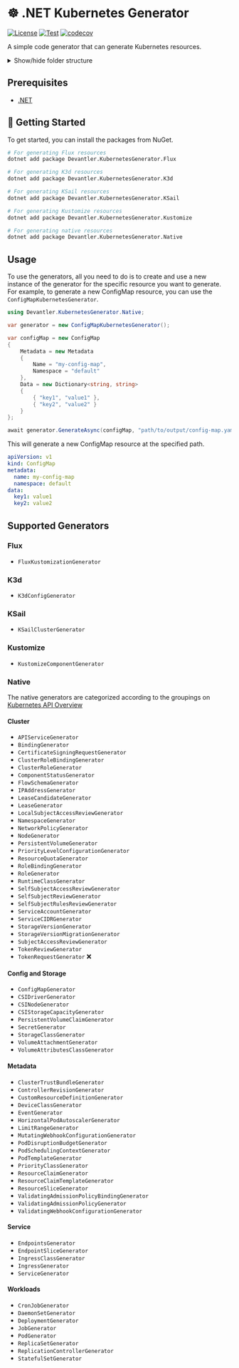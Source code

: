 # ☸️ .NET Kubernetes Generator

[![License](https://img.shields.io/badge/License-Apache_2.0-blue.svg)](https://opensource.org/licenses/Apache-2.0)
[![Test](https://github.com/devantler/dotnet-kubernetes-generator/actions/workflows/test.yaml/badge.svg)](https://github.com/devantler/dotnet-kubernetes-generator/actions/workflows/test.yaml)
[![codecov](https://codecov.io/gh/devantler/dotnet-kubernetes-generator/graph/badge.svg?token=RhQPb4fE7z)](https://codecov.io/gh/devantler/dotnet-kubernetes-generator)

A simple code generator that can generate Kubernetes resources.

<details>
  <summary>Show/hide folder structure</summary>

<!-- readme-tree start -->
```
.
├── .github
│   └── workflows
├── Devantler.KubernetesGenerator.Core
├── Devantler.KubernetesGenerator.Flux
│   └── Models
│       ├── Dependencies
│       ├── Images
│       ├── KubeConfig
│       ├── Metadata
│       ├── Patches
│       ├── SecretRef
│       └── Sources
├── Devantler.KubernetesGenerator.Flux.Tests
│   └── K3dConfigGeneratorTests
├── Devantler.KubernetesGenerator.K3d
│   └── Models
├── Devantler.KubernetesGenerator.K3d.Tests
│   └── K3dConfigGeneratorTests
├── Devantler.KubernetesGenerator.KSail
│   └── Models
├── Devantler.KubernetesGenerator.KSail.Tests
│   └── KSailClusterGeneratorTests
├── Devantler.KubernetesGenerator.Kustomize
│   └── Models
│       ├── Generators
│       └── Patches
├── Devantler.KubernetesGenerator.Kustomize.Tests
│   └── KustomizeComponentGeneratorTests
├── Devantler.KubernetesGenerator.Native
└── Devantler.KubernetesGenerator.Native.Tests

30 directories
```
<!-- readme-tree end -->

</details>

## Prerequisites

- [.NET](https://dotnet.microsoft.com/en-us/)

## 🚀 Getting Started

To get started, you can install the packages from NuGet.

```bash
# For generating Flux resources
dotnet add package Devantler.KubernetesGenerator.Flux

# For generating K3d resources
dotnet add package Devantler.KubernetesGenerator.K3d

# For generating KSail resources
dotnet add package Devantler.KubernetesGenerator.KSail

# For generating Kustomize resources
dotnet add package Devantler.KubernetesGenerator.Kustomize

# For generating native resources
dotnet add package Devantler.KubernetesGenerator.Native
```

## Usage

To use the generators, all you need to do is to create and use a new instance of the generator for the specific resource you want to generate. For example, to generate a new ConfigMap resource, you can use the `ConfigMapKubernetesGenerator`.

```csharp
using Devantler.KubernetesGenerator.Native;

var generator = new ConfigMapKubernetesGenerator();

var configMap = new ConfigMap
{
    Metadata = new Metadata
    {
        Name = "my-config-map",
        Namespace = "default"
    },
    Data = new Dictionary<string, string>
    {
        { "key1", "value1" },
        { "key2", "value2" }
    }
};

await generator.GenerateAsync(configMap, "path/to/output/config-map.yaml");
```

This will generate a new ConfigMap resource at the specified path.

```yaml
apiVersion: v1
kind: ConfigMap
metadata:
  name: my-config-map
  namespace: default
data:
  key1: value1
  key2: value2
```

## Supported Generators

### Flux

- `FluxKustomizationGenerator`

### K3d

- `K3dConfigGenerator`

### KSail

- `KSailClusterGenerator`

### Kustomize

- `KustomizeComponentGenerator`

### Native

The native generators are categorized according to the groupings on [Kubernetes API Overview](https://kubernetes.io/docs/reference/generated/kubernetes-api/v1.31)

#### Cluster

- `APIServiceGenerator`
- `BindingGenerator`
- `CertificateSigningRequestGenerator`
- `ClusterRoleBindingGenerator`
- `ClusterRoleGenerator`
- `ComponentStatusGenerator`
- `FlowSchemaGenerator`
- `IPAddressGenerator`
- `LeaseCandidateGenerator`
- `LeaseGenerator`
- `LocalSubjectAccessReviewGenerator`
- `NamespaceGenerator`
- `NetworkPolicyGenerator`
- `NodeGenerator`
- `PersistentVolumeGenerator`
- `PriorityLevelConfigurationGenerator`
- `ResourceQuotaGenerator`
- `RoleBindingGenerator`
- `RoleGenerator`
- `RuntimeClassGenerator`
- `SelfSubjectAccessReviewGenerator`
- `SelfSubjectReviewGenerator`
- `SelfSubjectRulesReviewGenerator`
- `ServiceAccountGenerator`
- `ServiceCIDRGenerator`
- `StorageVersionGenerator`
- `StorageVersionMigrationGenerator`
- `SubjectAccessReviewGenerator`
- `TokenReviewGenerator`
- `TokenRequestGenerator` ❌

#### Config and Storage

- `ConfigMapGenerator`
- `CSIDriverGenerator`
- `CSINodeGenerator`
- `CSIStorageCapacityGenerator`
- `PersistentVolumeClaimGenerator`
- `SecretGenerator`
- `StorageClassGenerator`
- `VolumeAttachmentGenerator`
- `VolumeAttributesClassGenerator`

#### Metadata

- `ClusterTrustBundleGenerator`
- `ControllerRevisionGenerator`
- `CustomResourceDefinitionGenerator`
- `DeviceClassGenerator`
- `EventGenerator`
- `HorizontalPodAutoscalerGenerator`
- `LimitRangeGenerator`
- `MutatingWebhookConfigurationGenerator`
- `PodDisruptionBudgetGenerator`
- `PodSchedulingContextGenerator`
- `PodTemplateGenerator`
- `PriorityClassGenerator`
- `ResourceClaimGenerator`
- `ResourceClaimTemplateGenerator`
- `ResourceSliceGenerator`
- `ValidatingAdmissionPolicyBindingGenerator`
- `ValidatingAdmissionPolicyGenerator`
- `ValidatingWebhookConfigurationGenerator`

#### Service

- `EndpointsGenerator`
- `EndpointSliceGenerator`
- `IngressClassGenerator`
- `IngressGenerator`
- `ServiceGenerator`

#### Workloads

- `CronJobGenerator`
- `DaemonSetGenerator`
- `DeploymentGenerator`
- `JobGenerator`
- `PodGenerator`
- `ReplicaSetGenerator`
- `ReplicationControllerGenerator`
- `StatefulSetGenerator`
